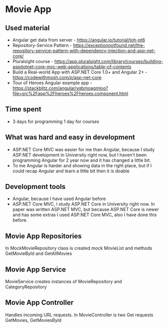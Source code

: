 # Movie App

## Used material

* Angular get data from server - https://angular.io/tutorial/toh-pt6
* Repository-Service Pattern - https://exceptionnotfound.net/the-repository-service-pattern-with-dependency-injection-and-asp-net-core/
* Pluralsight course - https://app.pluralsight.com/library/courses/building-aspdotnet-core-mvc-web-applications/table-of-contents
* Build a Real-world App with ASP.NET Core 1.0+ and Angular 2+ - https://codewithmosh.com/p/asp-net-core
* Tour of Heroes Angular example app - https://stackblitz.com/angular/vqbmoagmloo?file=src%2Fapp%2Fheroes%2Fheroes.component.html

## Time spent

- 3 days for programming 1 day for courses

## What was hard and easy in development

- ASP.NET Core MVC was easier for me than Angular, because I study ASP.NET development in University right now, but I haven't been 
programming Angular for 2 year now and it has changed a little bit.
- To me Angular is harder and showing data in the right place, but if I could recap Angular and learn a little bit then it is doable

## Development tools

- Angular, because I have used Angular before
- ASP.NET Core MVC, I study ASP.NET Core in University right now. In paper was written ASP.NET MVC, but because ASP.NET Core is newer
and has some extras I used ASP.NET Core MVC, also I have done this before.

## Movie App Repositories

In MockMovieRepository class is created mock MovieList and methods GetMovieById and GetAllMovies

## Movie App Service

MovieService creates instances of MovieRepository and CategoryRepository

## Movie App Controller

Handles incoming URL requests. In MovieController is two Get requests GetMovies, GetMoviesById
